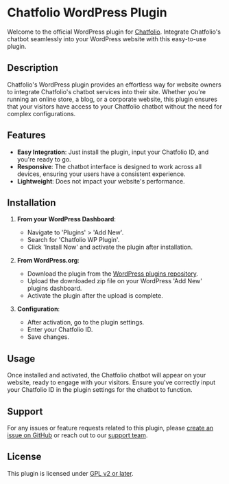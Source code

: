# Chatfolio WordPress Plugin

Welcome to the official WordPress plugin for [Chatfolio](https://chatfolio.org). Integrate Chatfolio's chatbot seamlessly into your WordPress website with this easy-to-use plugin.

## Description

Chatfolio's WordPress plugin provides an effortless way for website owners to integrate Chatfolio's chatbot services into their site. Whether you're running an online store, a blog, or a corporate website, this plugin ensures that your visitors have access to your Chatfolio chatbot without the need for complex configurations.

## Features

- **Easy Integration**: Just install the plugin, input your Chatfolio ID, and you're ready to go.
- **Responsive**: The chatbot interface is designed to work across all devices, ensuring your users have a consistent experience.
- **Lightweight**: Does not impact your website's performance.

## Installation

1. **From your WordPress Dashboard**:
   - Navigate to 'Plugins' > 'Add New'.
   - Search for 'Chatfolio WP Plugin'.
   - Click 'Install Now' and activate the plugin after installation.
   
2. **From WordPress.org**:
   - Download the plugin from the [WordPress plugins repository](#).
   - Upload the downloaded zip file on your WordPress 'Add New' plugins dashboard.
   - Activate the plugin after the upload is complete.

3. **Configuration**:
   - After activation, go to the plugin settings.
   - Enter your Chatfolio ID.
   - Save changes.

## Usage

Once installed and activated, the Chatfolio chatbot will appear on your website, ready to engage with your visitors. Ensure you've correctly input your Chatfolio ID in the plugin settings for the chatbot to function.

## Support

For any issues or feature requests related to this plugin, please [create an issue on GitHub](#) or reach out to our [support team](https://chatfolio.org/support).

## License

This plugin is licensed under [GPL v2 or later](https://www.gnu.org/licenses/gpl-2.0.html).
